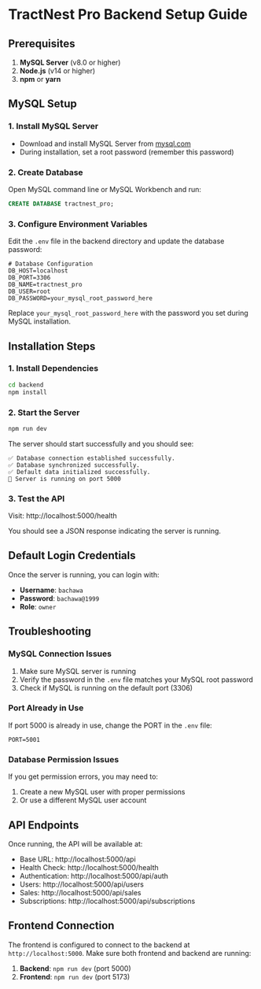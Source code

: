 # TractNest Pro Backend Setup Guide

## Prerequisites

1. **MySQL Server** (v8.0 or higher)
2. **Node.js** (v14 or higher)
3. **npm** or **yarn**

## MySQL Setup

### 1. Install MySQL Server
- Download and install MySQL Server from [mysql.com](https://dev.mysql.com/downloads/mysql/)
- During installation, set a root password (remember this password)

### 2. Create Database
Open MySQL command line or MySQL Workbench and run:
```sql
CREATE DATABASE tractnest_pro;
```

### 3. Configure Environment Variables
Edit the `.env` file in the backend directory and update the database password:

```env
# Database Configuration
DB_HOST=localhost
DB_PORT=3306
DB_NAME=tractnest_pro
DB_USER=root
DB_PASSWORD=your_mysql_root_password_here
```

Replace `your_mysql_root_password_here` with the password you set during MySQL installation.

## Installation Steps

### 1. Install Dependencies
```bash
cd backend
npm install
```

### 2. Start the Server
```bash
npm run dev
```

The server should start successfully and you should see:
```
✅ Database connection established successfully.
✅ Database synchronized successfully.
✅ Default data initialized successfully.
🚀 Server is running on port 5000
```

### 3. Test the API
Visit: http://localhost:5000/health

You should see a JSON response indicating the server is running.

## Default Login Credentials

Once the server is running, you can login with:
- **Username**: `bachawa`
- **Password**: `bachawa@1999`
- **Role**: `owner`

## Troubleshooting

### MySQL Connection Issues
1. Make sure MySQL server is running
2. Verify the password in the `.env` file matches your MySQL root password
3. Check if MySQL is running on the default port (3306)

### Port Already in Use
If port 5000 is already in use, change the PORT in the `.env` file:
```env
PORT=5001
```

### Database Permission Issues
If you get permission errors, you may need to:
1. Create a new MySQL user with proper permissions
2. Or use a different MySQL user account

## API Endpoints

Once running, the API will be available at:
- Base URL: http://localhost:5000/api
- Health Check: http://localhost:5000/health
- Authentication: http://localhost:5000/api/auth
- Users: http://localhost:5000/api/users
- Sales: http://localhost:5000/api/sales
- Subscriptions: http://localhost:5000/api/subscriptions

## Frontend Connection

The frontend is configured to connect to the backend at `http://localhost:5000`. Make sure both frontend and backend are running:

1. **Backend**: `npm run dev` (port 5000)
2. **Frontend**: `npm run dev` (port 5173)
